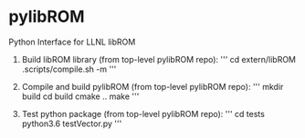 # pylibROM
Python Interface for LLNL libROM 

1. Build libROM library (from top-level pylibROM repo):
  '''
  cd extern/libROM
  .scripts/compile.sh -m
  '''

2. Compile and build pylibROM (from top-level pylibROM repo):
  '''
  mkdir build
  cd build
  cmake ..
  make
  '''
  
3. Test python package (from top-level pylibROM repo):
  '''
  cd tests
  python3.6 testVector.py
  '''


